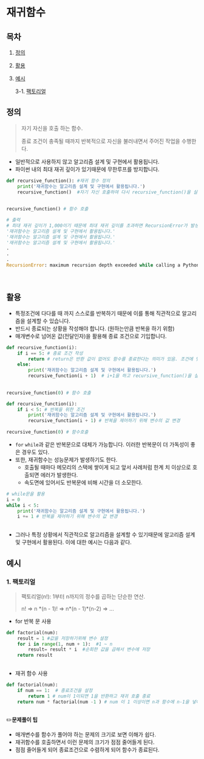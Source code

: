 # 재귀함수

## 목차
1. [정의](#정의)

2. [활용](#활용)

3. [예시](#예시)
	
	3-1. [팩토리얼](#팩토리얼)



## 정의 

> 자기 자신을 호출 하는 함수.
>
> 종료 조건이 충족될 때까지 반복적으로 자신을 불러내면서 주어진 작업을 수행한다. 

- 일반적으로 사용하지 않고 알고리즘 설계 및 구현에서 활용됩니다. 
- 파이썬 내의 최대 재귀 깊이가 있기때문에 무한루프를 방지합니다. 

```python
def recursive_function(): #재귀 함수 정의
	print('재귀함수는 알고리즘 설계 및 구현에서 활용됩니다.')
	recursive_function()  #자기 자신 호출하여 다시 recursive_function()을 실행
    
    
recursive_function() # 함수 호출
```

```python
# 출력
# 최대 재귀 깊이가 1,000이기 때문에 최대 재귀 깊이를 초과하면 RecursionError가 발생합니다.
'재귀함수는 알고리즘 설계 및 구현에서 활용됩니다.'
'재귀함수는 알고리즘 설계 및 구현에서 활용됩니다.'
'재귀함수는 알고리즘 설계 및 구현에서 활용됩니다.'
.
.
.
RecursionError: maximum recursion depth exceeded while calling a Python object 
```

<br>

## 활용

- 특정조건에 다다를 때 까지 스스로를 반복하기 때문에 이를 통해 직관적으로 알고리즘을 설계할 수 있습니다. 
- 반드시 종료되는 상황을 작성해야 합니다. (원하는만큼 반복을 하기 위함)
- 매개변수로 넘어온 값(전달인자)을 활용해 종료 조건으로  기입합니다. 

```python
def recursive_function(i): 
    if i == 5: # 종료 조건 작성
        return # return은 반환 값이 없어도 함수를 종료한다는 의미가 있음. 조건에 맞으면 함수를 종료시킴. 
    else:
        print('재귀함수는 알고리즘 설계 및 구현에서 활용됩니다.')
    	recursive_function(i + 1)  # i+1을 하고 recursive_function()을 실행
    
    
recursive_function(0) # 함수 호출
```

```python
def recursive_function(i): 
    if i < 5: # 반복을 위한 조건
        print('재귀함수는 알고리즘 설계 및 구현에서 활용됩니다.')
        recursive_function(i + 1) # 반복을 제어하기 위해 변수의 값 변경
        
recursive_function(0) # 함수호출
```



- `for` `while`과 같은 반복문으로 대체가 가능합니다. 이러한 반복문이 더 가독성이 좋은 경우도 있다. 
- 또한, 재귀함수는 성능문제가 발생하기도 한다. 
  - 호출될 때마다 메모리의 스택에 쌓이게 되고 앞서 사례처럼 한계 치 이상으로 호출되면 에러가 발생한다. 
  - 속도면에 있어서도 반복문에 비해 시간을 더 소모한다. 


```python
# while문을 활용
i = 0 
while i < 5:  
    print('재귀함수는 알고리즘 설계 및 구현에서 활용됩니다.')
    i += 1 # 반복을 제어하기 위해 변수의 값 변경
    
```



- 그러나 특정 상황에서 직관적으로 알고리즘을 설계할 수 있기때문에 알고리즘 설계 및 구현에서 활용된다. 이에 대한 예시는 다음과 같다.  



## 예시

### 1. 팩토리얼

> 팩토리얼(n!): 1부터 n까지의 정수를 곱하는 단순한 연산.  
>
> n! => n &#42;(n - 1)! => n&#42;(n - 1)&#42;(n-2) => ...



- for 반복 문 사용

```python
def factorial(num):
    result = 1 #값을 저장하기위해 변수 설정
    for i in range(1, num + 1):  #1 ~ n
        result= result * i  #순회한 값을 곱해서 변수에 저장
    return result
    
```



- 재귀 함수 사용

```python
def factorial(num):
    if num == 1:  # 종료조건을 설정
        return 1 # num이 1이되면 1을 반환하고 재귀 호출 종료
    return num * factorial(num -1 ) # num 이 1 이상이면 n과 함수에 n-1을 넣어 반한된 값을 곱함
    
```

 

:pencil2:**문제풀이 팁**

- 매개변수를 함수가 풀어야 하는 문제의 크기로 보면 이해가 쉽다. 
- 재귀함수를 호출하면서 이런 문제의 크기가 점점 줄어들게 된다.
- 점점 줄어들게 되어 종료조건으로 수렴하게 되어 함수가 종료된다. 

